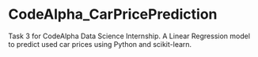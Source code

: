 # CodeAlpha_CarPricePrediction
Task 3 for CodeAlpha Data Science Internship. A Linear Regression model to predict used car prices using Python and scikit-learn.
